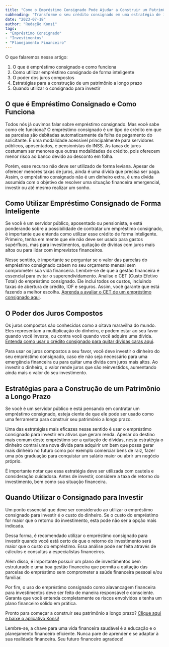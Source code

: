 ```yaml
---
title: "Como o Empréstimo Consignado Pode Ajudar a Construir um Patrimônio a Longo Prazo?"
subheading: "Transforme o seu crédito consignado em uma estratégia de investimento eficaz"
date: "2023-07-18"
author: "Redação Konsi"
tags:
- "Empréstimo Consignado"
- "Investimentos"
- "Planejamento Financeiro"
---
```


O que falaremos nesse artigo:

1. O que é empréstimo consignado e como funciona
2. Como utilizar empréstimo consignado de forma inteligente
3. O poder dos juros compostos
4. Estratégias para a construção de um patrimônio a longo prazo
5. Quando utilizar o consignado para investir

## **O que é Empréstimo Consignado e Como Funciona**

Todos nós já ouvimos falar sobre empréstimo consignado. Mas você sabe como ele funciona? O empréstimo consignado é um tipo de crédito em que as parcelas são debitadas automaticamente da folha de pagamento do solicitante. É uma modalidade acessível principalmente para servidores públicos, aposentados, e pensionistas do INSS. As taxas de juros costumam ser menores que outras modalidades de crédito, pois oferecem menor risco ao banco devido ao desconto em folha. 

Porém, esse recurso não deve ser utilizado de forma leviana. Apesar de oferecer menores taxas de juros, ainda é uma dívida que precisa ser paga. Assim, o empréstimo consignado não é um dinheiro extra, é uma dívida assumida com o objetivo de resolver uma situação financeira emergencial, investir ou até mesmo realizar um sonho. 

## **Como Utilizar Empréstimo Consignado de Forma Inteligente**

Se você é um servidor público, aposentado ou pensionista, e está ponderando sobre a possibilidade de contratar um empréstimo consignado, é importante que entenda como utilizar esse crédito de forma inteligente. Primeiro, tenha em mente que ele não deve ser usado para gastos supérfluos, mas para investimentos, quitação de dívidas com juros mais altos ou para lidar com imprevistos financeiros.

Nesse sentido, é importante se perguntar se o valor das parcelas do empréstimo consignado cabem no seu orçamento mensal sem comprometer sua vida financeira. Lembre-se de que a gestão financeira é essencial para evitar o superendividamento. Analise o CET (Custo Efetivo Total) do empréstimo consignado. Ele inclui todos os custos, incluindo taxas de abertura de crédito, IOF e seguros. Assim, você garante que está fazendo a melhor escolha. [Aprenda a avaliar o CET de um empréstimo consignado aqui](https://www.konsi.com.br/postagens/aprenda-a-avaliar-o-custo-efetivo-total-cet-de-um-emprstimo-consignado.md).

## **O Poder dos Juros Compostos**

Os juros compostos são conhecidos como a oitava maravilha do mundo. Eles representam a multiplicação do dinheiro, e podem estar ao seu favor quando você investe, ou contra você quando você adquire uma dívida. [Entenda como usar o crédito consignado para quitar dívidas caras aqui](https://www.konsi.com.br/postagens/como-usar-o-crdito-consignado-para-quitar-dvidas-caras.md). 

Para usar os juros compostos a seu favor, você deve investir o dinheiro do seu empréstimo consignado, caso ele não seja necessário para uma emergência financeira ou para quitar uma dívida com juros mais altos. Ao investir o dinheiro, o valor rende juros que são reinvestidos, aumentando ainda mais o valor do seu investimento. 

## **Estratégias para a Construção de um Patrimônio a Longo Prazo**

Se você é um servidor público e está pensando em contratar um empréstimo consignado, esteja ciente de que ele pode ser usado como uma ferramenta para construir seu patrimônio a longo prazo. 

Uma das estratégias mais eficazes nesse sentido é usar o empréstimo consignado para investir em ativos que geram renda. Apesar do destino mais comum deste empréstimo ser a quitação de dívidas, nesta estratégia o dinheiro contrai uma nova dívida para adquirir um bem que possa gerar mais dinheiro no futuro como por exemplo comerciar bens de raiz, fazer uma pós graduação para conquistar um salário maior ou abrir um negócio próprio.

É importante notar que essa estratégia deve ser utilizada com cautela e consideração cuidadosa. Antes de investir, considere a taxa de retorno do investimento, bem como sua situação financeira. 

## **Quando Utilizar o Consignado para Investir**

Um ponto essencial que deve ser considerado ao utilizar o empréstimo consignado para investir é o custo do dinheiro. Se o custo do empréstimo for maior que o retorno do investimento, esta pode não ser a opção mais indicada.

Dessa forma, é recomendado utilizar o empréstimo consignado para investir quando você está certo de que o retorno do investimento será maior que o custo do empréstimo. Essa análise pode ser feita através de cálculos e consultas a especialistas financeiros.

Além disso, é importante possuir um plano de investimentos bem estruturado e uma boa gestão financeira que permita a quitação das parcelas do empréstimo sem comprometer a saúde financeira pessoal e/ou familiar.

Por fim, o uso do empréstimo consignado como alavancagem financeira para investimentos deve ser feito de maneira responsável e consciente. Garanta que você entenda completamente os riscos envolvidos e tenha um plano financeiro sólido em prática.

Pronto para começar a construir seu patrimônio a longo prazo? [Clique aqui e baixe o aplicativo Konsi!](https://www.konsi.com.br/download-aplicativo) 

Lembre-se, a chave para uma vida financeira saudável é a educação e o planejamento financeiro eficiente. Nunca pare de aprender e se adaptar à sua realidade financeira. Seu futuro financeiro agradece!
